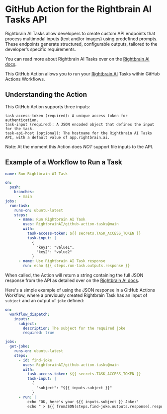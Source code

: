 # GitHub Action for the Rightbrain AI Tasks API

Rightbrain AI Tasks allow developers to create custom API endpoints that process multimodal inputs (text and/or images) using predefined prompts. These endpoints generate structured, configurable outputs, tailored to the developer’s specific requirements.

You can read more about Rightbrain AI Tasks over on the [Rightbrain AI docs](https://docs.rightbrain.ai).

This GitHub Action allows you to run your [Rightbrain AI](https://rightbrain.ai/) Tasks within GitHub Actions Workflows.

## Understanding the Action

This GitHub Action supports three inputs:

    task-access-token (required): A unique access token for authentication.
    task-input (required): A JSON encoded object that defines the input for the task.
    task-api-host (optional): The hostname for the Rightbrain AI Tasks API, with a default value of app.rightbrain.ai.

Note: At the moment this Action does _NOT_ support file inputs to the API.

## Example of a Workflow to Run a Task

```yaml
name: Run Rightbrain AI Task

on:
  push:
    branches:
      - main
jobs:
  run-task:
    runs-on: ubuntu-latest
    steps:
      - name: Run Rightbrain AI Task
        uses: RightbrainAI/github-action-tasks@main
        with:
          task-access-token: ${{ secrets.TASK_ACCESS_TOKEN }}
          task-input: |
            {
              "key1": "value1",
              "key2": "value2"
            }
      - name: Use Rightbrain AI Task response
        run: echo ${{ steps.run-task.outputs.response }}
```

When called, the Action will return a string containing the full JSON response from the API as detailed over on the [Rightbrain AI docs](https://rightbrain.docs.buildwithfern.com/api-reference/tasks/run-task).

Here's a simple example of using the JSON response in a GitHub Actions Workflow, where a previously created Rightbrain Task has an input of `subject` and an output of `joke` defined:

```yaml
on:
  workflow_dispatch:
    inputs:
      subject:
        description: The subject for the required joke
        required: true

jobs:
  get-joke:
    runs-on: ubuntu-latest
    steps:
      - id: find-joke
        uses: RightbrainAI/github-action-tasks@main
        with:
          task-access-token: ${{ secrets.TASK_ACCESS_TOKEN }}
          task-input: |
            {
              "subject": "${{ inputs.subject }}"
            }
      - run: |
          echo "OK, here's your ${{ inputs.subject }} Joke:"
          echo " > ${{ fromJSON(steps.find-joke.outputs.response).response.joke }}"
```
